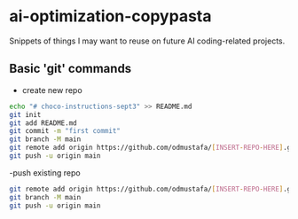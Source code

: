 # ai-optimization-copypasta
Snippets of things I may want to reuse on future AI coding-related projects.  


## Basic 'git' commands
- create new repo
```bash
echo "# choco-instructions-sept3" >> README.md
git init
git add README.md
git commit -m "first commit"
git branch -M main
git remote add origin https://github.com/odmustafa/[INSERT-REPO-HERE].git
git push -u origin main
```
-push existing repo
```bash
git remote add origin https://github.com/odmustafa/[INSERT-REPO-HERE].git
git branch -M main
git push -u origin main
```
